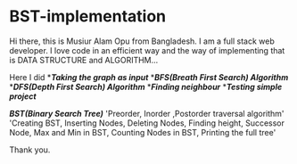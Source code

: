 # BST-implementation

Hi there, this is Musiur Alam Opu from Bangladesh.
I am a full stack web developer.
I love code in an efficient way and the way of implementing that is DATA STRUCTURE and ALGORITHM...

Here I did \***_Taking the graph as input_** \***_BFS(Breath First Search) Algorithm_** \***_DFS(Depth First Search) Algorithm_** \***_Finding neighbour_** \***_Testing simple project_**

**_BST(Binary Search Tree)_**
'Preorder, Inorder ,Postorder traversal algorithm'
'Creating BST, Inserting Nodes, Deleting Nodes, Finding height, Successor Node, Max and Min in BST, Counting Nodes in BST, Printing the full tree'

Thank you.
